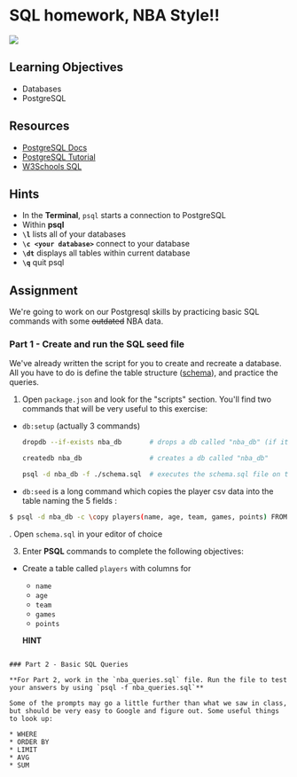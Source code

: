 # SQL homework, NBA Style!!

![](https://media.giphy.com/media/3o6gDYD4RxwY8uFot2/giphy.gif)

## Learning Objectives

* Databases
* PostgreSQL

## Resources

* [PostgreSQL Docs](https://www.postgresql.org/docs/9.6/static/index.html)
* [PostgreSQL Tutorial](https://www.tutorialspoint.com/postgresql/index.htm)
* [W3Schools SQL](https://www.w3schools.com/sql/)

## Hints

* In the **Terminal**, `psql` starts a connection to PostgreSQL
* Within **psql**
* **`\l`** lists all of your databases
* **`\c <your database>`** connect to your database
* **`\dt`** displays all tables within current database
* **`\q`** quit psql


## Assignment

We're going to work on our Postgresql skills by practicing basic SQL commands with some ~~outdated~~ NBA data.

### Part 1 - Create and run the SQL seed file

We've already written the script for you to create and recreate a database. All you have to do is define the table structure ([schema](https://en.wikipedia.org/wiki/Database_schema)), and practice the queries.

1. Open `package.json` and look for the "scripts" section. 
You'll find two commands that will be very useful to this exercise:

  - `db:setup`  (actually 3 commands)
    
    ```bash
    dropdb --if-exists nba_db       # drops a db called "nba_db" (if it exists)
    
    createdb nba_db                 # creates a db called "nba_db"
    
    psql -d nba_db -f ./schema.sql  # executes the schema.sql file on the db "nba_db" 
    ```

  - `db:seed` is a long command which copies the player csv data into the table naming the 5 fields : 
  
  ```bash
  $ psql -d nba_db -c \copy players(name, age, team, games, points) FROM './nba_season_2011-2012.csv' delimiter ',' csv 
  ```



. Open `schema.sql` in your editor of choice


3. Enter **PSQL** commands to complete the following objectives:

* Create a table called `players` with columns for

  * `name`
  * `age`
  * `team`
  * `games`
  * `points`

  **HINT**


```

### Part 2 - Basic SQL Queries

**For Part 2, work in the `nba_queries.sql` file. Run the file to test your answers by using `psql -f nba_queries.sql`**

Some of the prompts may go a little further than what we saw in class, but should be very easy to Google and figure out. Some useful things to look up:

* WHERE
* ORDER BY
* LIMIT
* AVG
* SUM
